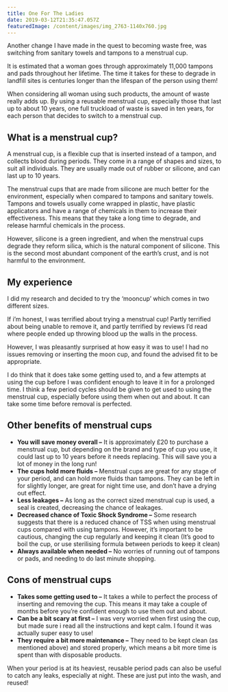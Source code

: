 ```yaml
---
title: One For The Ladies
date: 2019-03-12T21:35:47.057Z
featuredImage: /content/images/img_2763-1140x760.jpg
---
```

Another change I have made in the quest to becoming waste free, was switching from sanitary towels and tampons to a menstrual cup.  

It is estimated that a woman goes through approximately 11,000 tampons and pads throughout her lifetime. The time it takes for these to degrade in landfill sites is centuries longer than the lifespan of the person using them!  

When considering all woman using such products, the amount of waste really adds up. By using a reusable menstrual cup, especially those that last up to about 10 years, one full truckload of waste is saved in ten years, for each person that decides to switch to a menstrual cup.  

## What is a menstrual cup?  

A menstrual cup, is a flexible cup that is inserted instead of a tampon, and collects blood during periods. They come in a range of shapes and sizes, to suit all individuals. They are usually made out of rubber or silicone, and can last up to 10 years.  

The menstrual cups that are made from silicone are much better for the environment, especially when compared to tampons and sanitary towels. Tampons and towels usually come wrapped in plastic, have plastic applicators and have a range of chemicals in them to increase their effectiveness. This means that they take a long time to degrade, and release harmful chemicals in the process.

However, silicone is a green ingredient, and when the menstrual cups degrade they reform silica, which is the natural component of silicone. This is the second most abundant component of the earth’s crust, and is not harmful to the environment.  

## My experience  

I did my research and decided to try the ‘mooncup’ which comes in two different sizes.  

If i’m honest, I was terrified about trying a menstrual cup! Partly terrified about being unable to remove it, and partly terrified by reviews I’d read where people ended up throwing blood up the walls in the process.  

However, I was pleasantly surprised at how easy it was to use! I had no issues removing or inserting the moon cup, and found the advised fit to be appropriate.

I do think that it does take some getting used to, and a few attempts at using the cup before I was confident enough to leave it in for a prolonged time. I think a few period cycles should be given to get used to using the menstrual cup, especially before using them when out and about. It can take some time before removal is perfected.  

## Other benefits of menstrual cups  

*   **You will save money overall –** It is approximately £20 to purchase a menstrual cup, but depending on the brand and type of cup you use, it could last up to 10 years before it needs replacing. This will save you a lot of money in the long run!
*   **The cups hold more fluids –** Menstrual cups are great for any stage of your period, and can hold more fluids than tampons. They can be left in for slightly longer, are great for night time use, and don’t have a drying out effect.
*   **Less leakages –** As long as the correct sized menstrual cup is used, a seal is created, decreasing the chance of leakages.
*   **Decreased chance of Toxic Shock Syndrome –** Some research suggests that  there is a reduced chance of TSS when using menstrual cups compared with using tampons. However, it’s important to be cautious, changing the cup regularly and keeping it clean (It’s good to boil the cup, or use sterilising formula between periods to keep it clean)
*   **Always available when needed –** No worries of running out of tampons or pads, and needing to do last minute shopping.

## Cons of menstrual cups

*   **Takes some getting used to –** It takes a while to perfect the process of inserting and removing the cup. This means it may take a couple of months before you’re confident enough to use them out and about.
*   **Can be a bit scary at first –** I was very worried when first using the cup, but made sure i read all the instructions and kept calm. I found it was actually super easy to use!
*   **They require a bit more maintenance –** They need to be kept clean (as mentioned above) and stored properly, which means a bit more time is spent than with disposable products.

When your period is at its heaviest, reusable period pads can also be useful to catch any leaks, especially at night. These are just put into the wash, and reused!
